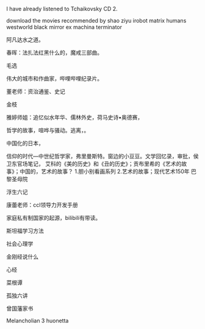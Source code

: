 I have already listened to Tchaikovsky CD 2.

download the movies recommended by shao ziyu
irobot 
matrix
humans
westworld
black mirror
ex machina 
terminator

阿凡达水之道。

春晖：法扎法红黑什么的，魔戒三部曲。

毛选

伟大的城市和作曲家，哔哩哔哩纪录片。

董老师：资治通鉴、史记

金枝

雅婷师姐：追忆似水年华、儒林外史，荷马史诗•奥德赛，

哲学的故事，喧哗与骚动。逃离，。

中国化的日本，

信仰的时代—中世纪哲学家，弗里曼斯特。窗边的小豆豆。文学回忆录，审批，侯卫东官场笔记，
艾科的《美的历史》和《丑的历史》；贡布里希的《艺术的故事》；中国的，艺术的故事？
1.胆小别看画系列
2.艺术的故事；现代艺术150年
巴黎圣母院

浮生六记

康蕾老师：ccl领导力开发手册

家庭私有制国家的起源，bilibili有带读。

斯坦福学习方法

社会心理学

金刚经说什么

心经

菜根谭

孤独六讲

曾国藩家书

Melancholian 3 huonetta